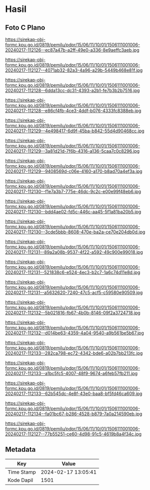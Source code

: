 # Hasil

## Foto C Plano

https://sirekap-obj-formc.kpu.go.id/0819/pemilu/pdpr/15/06/11/10/01/1506111001006-20240217-112126--ec87a47b-a2ff-49e0-a336-8e9aeffc3aeb.jpg

https://sirekap-obj-formc.kpu.go.id/0819/pemilu/pdpr/15/06/11/10/01/1506111001006-20240217-112127--4071ab32-82a3-4a96-a29b-5449b468e81f.jpg

https://sirekap-obj-formc.kpu.go.id/0819/pemilu/pdpr/15/06/11/10/01/1506111001006-20240217-112128--6dda13cc-dc31-4393-a2b1-fe7b3b2b7516.jpg

https://sirekap-obj-formc.kpu.go.id/0819/pemilu/pdpr/15/06/11/10/01/1506111001006-20240217-112128--e86cf4fb-4ce3-4ddf-b076-4333fc8388eb.jpg

https://sirekap-obj-formc.kpu.go.id/0819/pemilu/pdpr/15/06/11/10/01/1506111001006-20240217-112129--4e498417-6d9f-45ba-b842-55d4d90468cc.jpg

https://sirekap-obj-formc.kpu.go.id/0819/pemilu/pdpr/15/06/11/10/01/1506111001006-20240217-112129--3a81d21d-7f6b-4316-a136-5caa7c0c8296.jpg

https://sirekap-obj-formc.kpu.go.id/0819/pemilu/pdpr/15/06/11/10/01/1506111001006-20240217-112129--9408569d-c06e-4160-a170-b8ad70a4ef3a.jpg

https://sirekap-obj-formc.kpu.go.id/0819/pemilu/pdpr/15/06/11/10/01/1506111001006-20240217-112130--f1e7a3b7-775e-46dc-9c2c-e00e99f48eb6.jpg

https://sirekap-obj-formc.kpu.go.id/0819/pemilu/pdpr/15/06/11/10/01/1506111001006-20240217-112130--bdd4ae02-fd5c-446c-aa45-5f1a81ba20b5.jpg

https://sirekap-obj-formc.kpu.go.id/0819/pemilu/pdpr/15/06/11/10/01/1506111001006-20240217-112130--3cde5bbb-8608-470e-ba2a-ce70e204db0d.jpg

https://sirekap-obj-formc.kpu.go.id/0819/pemilu/pdpr/15/06/11/10/01/1506111001006-20240217-112131--89a2a08b-9537-4f22-a592-49c900e99018.jpg

https://sirekap-obj-formc.kpu.go.id/0819/pemilu/pdpr/15/06/11/10/01/1506111001006-20240217-112131--521838c6-e524-4ec3-b2c7-1a6c74d11e8d.jpg

https://sirekap-obj-formc.kpu.go.id/0819/pemilu/pdpr/15/06/11/10/01/1506111001006-20240217-112131--a5632620-7240-47c5-acf5-c59580e90509.jpg

https://sirekap-obj-formc.kpu.go.id/0819/pemilu/pdpr/15/06/11/10/01/1506111001006-20240217-112132--5b021816-fb67-4b0b-8146-09f2a3724718.jpg

https://sirekap-obj-formc.kpu.go.id/0819/pemilu/pdpr/15/06/11/10/01/1506111001006-20240217-112132--d014be63-4359-4a04-9540-a9b561be5b67.jpg

https://sirekap-obj-formc.kpu.go.id/0819/pemilu/pdpr/15/06/11/10/01/1506111001006-20240217-112133--282ca798-ec72-4342-bde6-a02b7bb213fc.jpg

https://sirekap-obj-formc.kpu.go.id/0819/pemilu/pdpr/15/06/11/10/01/1506111001006-20240217-112133--a1bc5fc5-4007-48f9-9674-a6feb57fb211.jpg

https://sirekap-obj-formc.kpu.go.id/0819/pemilu/pdpr/15/06/11/10/01/1506111001006-20240217-112133--62b545dc-4e8f-43e0-baa8-bf5fd46ca609.jpg

https://sirekap-obj-formc.kpu.go.id/0819/pemilu/pdpr/15/06/11/10/01/1506111001006-20240217-112134--fa01bc67-b286-4528-b879-7a0a214590eb.jpg

https://sirekap-obj-formc.kpu.go.id/0819/pemilu/pdpr/15/06/11/10/01/1506111001006-20240217-112127--77b55251-ce60-4d98-91c5-4619b8a4f34c.jpg


## Metadata

| Key        | Value               |
| ---------- | ------------------- |
| Time Stamp | 2024-02-17 13:05:41 |
| Kode Dapil | 1501                |




